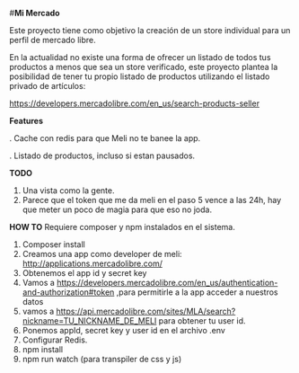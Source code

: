 #**Mi Mercado**

Este proyecto tiene como objetivo la creación de un store individual para un perfil de mercado libre.

En la actualidad no existe una forma de ofrecer un listado de todos tus productos a menos que sea un store verificado, este proyecto plantea la posibilidad de tener tu propio listado de productos utilizando el listado privado de artículos:

https://developers.mercadolibre.com/en_us/search-products-seller


**Features**

. Cache con redis para que Meli no te banee la app.

. Listado de productos, incluso si estan pausados.

**TODO**

1. Una vista como la gente. 
2. Parece que el token que me da meli en el paso 5 vence a las 24h, hay que meter un poco de magia para que eso no joda.

**HOW TO**
Requiere composer y npm instalados en el sistema.

1. Composer install
2. Creamos una app como developer de meli: http://applications.mercadolibre.com/
3. Obtenemos el app id y secret key
4. Vamos a https://developers.mercadolibre.com/en_us/authentication-and-authorization#token ,para permitirle a la app acceder a nuestros datos
5. vamos a https://api.mercadolibre.com/sites/MLA/search?nickname=TU_NICKNAME_DE_MELI para obtener tu user id.
6. Ponemos appId, secret key y user id en el archivo .env
7. Configurar Redis.
8. npm install
9. npm run watch (para transpiler de css y js)





